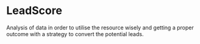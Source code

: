 # LeadScore
Analysis of data in order to utilise the resource wisely and getting a proper outcome with a strategy to convert the potential leads.
